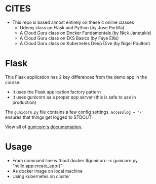# CITES
- This repo is based almost entirely on these 4 online classes
    - Udemy class on Flask and Python (by Jose Portilla)
    - A Cloud Guru class on Docker Fundamentals (by Nick Janetakis)
    - A Cloud Guru class on EKS Basics (by Faye Ellis)
    - A Cloud Guru class on Kubernetes Deep Dive (by Nigel Poulton)

# Flask

This Flask application has 2 key differences from the demo app in the course:

- It uses the Flask application factory pattern
- It uses gunicorn as a proper app server (this is safe to use in production)

The `gunicorn.py` file contains a few config settings. `accesslog = '-'` ensures
that things get logged to STDOUT.

View all of [gunicorn's documentation](http://docs.gunicorn.org/en/latest/index.html).

# Usage

- From command line without docker $gunicorn -c gunicorn.py "hello.app:create_app()"
- As docker image on local machine
- Using kubernetes on cluster

